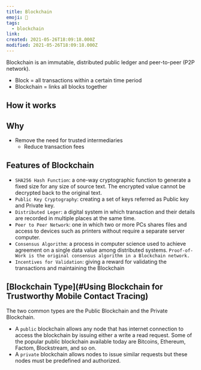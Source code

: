 ```yaml
---
title: Blockchain
emoji: 📝
tags:
  - blockchain
link:
created: 2021-05-26T18:09:18.000Z
modified: 2021-05-26T18:09:18.000Z
---
```


Blockchain is an immutable, distributed public ledger and peer-to-peer (P2P network).

- Block = all transactions within a certain time period
- Blockchain = links all blocks together

## How it works

## Why

- Remove the need for trusted intermediaries
  - Reduce transaction fees

## Features of Blockchain

- `SHA256 Hash Function`: a one-way cryptographic function to generate a fixed size for any size of source text. The encrypted value cannot be decrypted back to the original text.
- `Public Key Cryptography`: creating a set of keys referred as Public key and Private key.
- `Distributed Leger`: a digital system in which transaction and their details are recorded in multiple places at the same time.
- `Peer to Peer Network`: one in which two or more PCs shares files and access to devices such as printers without require a separate server computer.
- `Consensus Algorithm`: a process in computer science used to achieve agreement on a single data value among distributed systems. `Proof-of-Work is the original consensus algorithm in a Blockchain network.`
- `Incentives for Validation`: giving a reward for validating the transactions and maintaining the Blockchain

## [Blockchain Type](#Using Blockchain for Trustworthy Mobile Contact Tracing)

The two common types are the Public Blockchain and the Private Blockchain.

- A `public` blockchain allows any node that has internet connection to access the blockchain by issuing either a write a read request. Some of the popular public blockchain available today are Bitcoins, Ethereum, Factom, Blockstream, and so on.
- A `private` blockchain allows nodes to issue similar requests but these nodes must be predefined and authorized.
